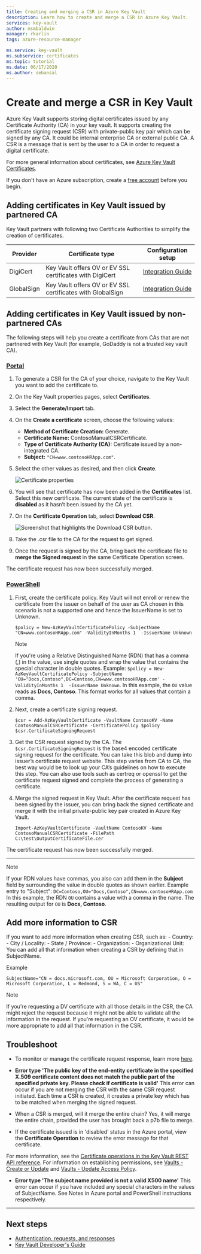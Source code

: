 ```yaml
---
title: Creating and merging a CSR in Azure Key Vault 
description: Learn how to create and merge a CSR in Azure Key Vault. 
services: key-vault
author: msmbaldwin
manager: rkarlin
tags: azure-resource-manager

ms.service: key-vault
ms.subservice: certificates
ms.topic: tutorial
ms.date: 06/17/2020
ms.author: sebansal
---
```


# Create and merge a CSR in Key Vault

Azure Key Vault supports storing digital certificates issued by any Certificate Authority (CA) in your key vault. It supports creating the certificate signing request (CSR) with private-public key pair which can be signed by any CA. It could be internal enterprise CA or external public CA. A CSR is a message that is sent by the user to a CA in order to request a digital certificate.

For more general information about certificates, see [Azure Key Vault Certificates](./about-certificates.md).

If you don't have an Azure subscription, create a [free account](https://azure.microsoft.com/free/?WT.mc_id=A261C142F) before you begin.

## Adding certificates in Key Vault issued by partnered CA

Key Vault partners with following two Certificate Authorities to simplify the creation of certificates.

|Provider|Certificate type|Configuration setup  
|--------------|----------------------|------------------|  
|DigiCert|Key Vault offers OV or EV SSL certificates with DigiCert| [Integration Guide](./how-to-integrate-certificate-authority.md)
|GlobalSign|Key Vault offers OV or EV SSL certificates with GlobalSign| [Integration Guide](https://support.globalsign.com/digital-certificates/digital-certificate-installation/generating-and-importing-certificate-microsoft-azure-key-vault)

## Adding certificates in Key Vault issued by non-partnered CAs

The following steps will help you create a certificate from CAs that are not partnered with Key Vault (for example, GoDaddy is not a trusted key vault CA).

### [Portal](#tab/azure-portal)

1. To generate a CSR for the CA of your choice, navigate to the Key Vault you want to add the certificate to.
1. On the Key Vault properties pages, select **Certificates**.
1. Select the **Generate/Import** tab.
1. On the **Create a certificate** screen, choose the following values:
    - **Method of Certificate Creation:** Generate.
    - **Certificate Name:** ContosoManualCSRCertificate.
    - **Type of Certificate Authority (CA):** Certificate issued by a non-integrated CA.
    - **Subject:** `"CN=www.contosoHRApp.com"`.
1. Select the other values as desired, and then click **Create**.

    ![Certificate properties](../media/certificates/create-csr-merge-csr/create-certificate.png)  

1. You will see that certificate has now been added in the **Certificates** list. Select this new certificate. The current state of the certificate is **disabled** as it hasn’t been issued by the CA yet.
1. On the **Certificate Operation** tab, select **Download CSR**.

   ![Screenshot that highlights the Download CSR button.](../media/certificates/create-csr-merge-csr/download-csr.png)

1. Take the .csr file to the CA for the request to get signed.
1. Once the request is signed by the CA, bring back the certificate file to **merge the Signed request** in the same Certificate Operation screen.

The certificate request has now been successfully merged.

### [PowerShell](#tab/azure-powershell)

1. First, create the certificate policy. Key Vault will not enroll or renew the certificate from the issuer on behalf of the user as CA chosen in this scenario is not a supported one and hence the IssuerName is set to Unknown.

   ```azure-powershell
   $policy = New-AzKeyVaultCertificatePolicy -SubjectName "CN=www.contosoHRApp.com" -ValidityInMonths 1  -IssuerName Unknown
   ```

   > [!NOTE]
   > If you're using a Relative Distinguished Name (RDN) that has a comma (,) in the value, use single quotes and wrap the value that contains the special character in double quotes. Example: `$policy = New-AzKeyVaultCertificatePolicy -SubjectName 'OU="Docs,Contoso",DC=Contoso,CN=www.contosoHRApp.com' -ValidityInMonths 1  -IssuerName Unknown`. In this example, the `OU` value reads as **Docs, Contoso**. This format works for all values that contain a comma.

2. Next, create a certificate signing request.

   ```azure-powershell
   $csr = Add-AzKeyVaultCertificate -VaultName ContosoKV -Name ContosoManualCSRCertificate -CertificatePolicy $policy
   $csr.CertificateSigningRequest
   ```

3. Get the CSR request signed by the CA. The `$csr.CertificateSigningRequest` is the base4 encoded certificate signing request for the certificate. You can take this blob and dump into issuer’s certificate request website. This step varies from CA to CA, the best way would be to look up your CA’s guidelines on how to execute this step. You can also use tools such as certreq or openssl to get the certificate request signed and complete the process of generating a certificate.

4. Merge the signed request in Key Vault. After the certificate request has been signed by the issuer, you can bring back the signed certificate and merge it with the initial private-public key pair created in Azure Key Vault.

    ```azure-powershell-interactive
    Import-AzKeyVaultCertificate -VaultName ContosoKV -Name ContosoManualCSRCertificate -FilePath C:\test\OutputCertificateFile.cer
    ```

The certificate request has now been successfully merged.

---

> [!NOTE]
> If your RDN values have commas, you also can add them in the **Subject** field by surrounding the value in double quotes as shown earlier.
> Example entry to "Subject": `DC=Contoso,OU="Docs,Contoso",CN=www.contosoHRApp.com`
> In this example, the RDN `OU` contains a value with a comma in the name. The resulting output for `OU` is **Docs, Contoso**.

## Add more information to CSR

If you want to add more information when creating CSR, such as:
    - Country:
    - City / Locality:
    - State / Province:
    - Organization:
    - Organizational Unit:
You can add all that information when creating a CSR by defining that in SubjectName.

Example

   ```azure-powershell
   SubjectName="CN = docs.microsoft.com, OU = Microsoft Corporation, O = Microsoft Corporation, L = Redmond, S = WA, C = US"
   ```

> [!NOTE]
> If you're requesting a DV certificate with all those details in the CSR, the CA might reject the request because it might not be able to validate all the information in the request. If you're requesting an OV certificate, it would be more appropriate to add all that information in the CSR.

## Troubleshoot

- To monitor or manage the certificate request response, learn more [here](https://docs.microsoft.com/azure/key-vault/certificates/create-certificate-scenarios).

- **Error type 'The public key of the end-entity certificate in the specified X.509 certificate content does not match the public part of the specified private key. Please check if certificate is valid'**
    This error can occur if you are not merging the CSR with the same CSR request initiated. Each time a CSR is created, it creates a private key which has to be matched when merging the signed request.

- When a CSR is merged, will it merge the entire chain?
    Yes, it will merge the entire chain, provided the user has brought back a p7b file to merge.

- If the certificate issued is in 'disabled' status in the Azure portal, view the **Certificate Operation** to review the error message for that certificate.

For more information, see the [Certificate operations in the Key Vault REST API reference](/rest/api/keyvault). For information on establishing permissions, see [Vaults - Create or Update](/rest/api/keyvault/vaults/createorupdate) and [Vaults - Update Access Policy](/rest/api/keyvault/vaults/updateaccesspolicy).

- **Error type 'The subject name provided is not a valid X500 name'**
    This error can occur if you have included any special characters in the values of SubjectName. See Notes in Azure portal and PowerShell instructions respectively.

---

## Next steps

- [Authentication, requests, and responses](../general/authentication-requests-and-responses.md)
- [Key Vault Developer's Guide](../general/developers-guide.md)
